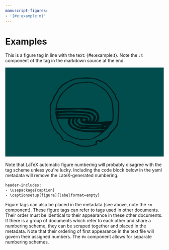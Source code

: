 ```yaml
---
manuscript-figures:
- '{#e:example:m}'
---
```


# Examples

This is a figure tag in line with the text: {#e:example:t}. Note the `:t` component of the tag in the markdown source at the end.

![Figure {#e:test_img:f} is a tag in a figure caption (note the `:f` in the markdown source). Figure source: Hamonshū. 1, by Mori Yūzan; Yamada Geisōdō, Kyōto-shi, Meiji 36 (1903)](Figures/test_img.png)

Note that LaTeX automatic figure numbering will probably disagree with the tag scheme unless you're lucky. Including the code block below in the yaml metadata will remove the LateX-generated numbering.

```
header-includes:
- \usepackage{caption}
- \captionsetup[figure]{labelformat=empty}
```

Figure tags can also be placed in the metadata (see above, note the `:m` component). These figure tags can refer to tags used in other documents. Their order must be identical to their appearance in these other documents. If there is a group of documents which refer to each other and share a numbering scheme, they can be scraped together and placed in the metadata. Note that their ordering of first appearance in the text file will govern their assigned numbers. The `#x` component allows for separate numbering schemes.

